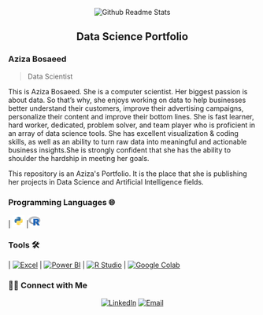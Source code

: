 <p align="center">
 <img width="100px" src="https://avatars.githubusercontent.com/u/68463439?s=400&u=0453d474e34a21d3a806eaff12653026efc08daa&v=4" alt="Github Readme Stats" />
 <h2 align="center">Data Science Portfolio</h2>
</p>

### Aziza Bosaeed
> Data Scientist 

<div>
 <p>
This is Aziza Bosaeed. She is a computer scientist. Her biggest passion is about data. So that’s why, she enjoys working on data to help businesses better understand their customers, improve their advertising campaigns, personalize their content and improve their bottom lines. She is fast learner, hard worker, dedicated, problem solver, and team player who is proficient in an array of data science tools. She has excellent visualization & coding skills, as well as an ability to turn raw data into meaningful and actionable business insights.She is strongly confident that she has the ability to shoulder the hardship in meeting her goals.

This repository is an Aziza's Portfolio. It is the place that she is publishing her projects in Data Science and Artificial Intelligence fields.
</p>
</div>

### Programming Languages 🌐

| [<img src="https://raw.githubusercontent.com/github/explore/80688e429a7d4ef2fca1e82350fe8e3517d3494d/topics/python/python.png" alt="Python" width="24">](https://www.python.org/) |[<img src="https://raw.githubusercontent.com/github/explore/80688e429a7d4ef2fca1e82350fe8e3517d3494d/topics/r/r.png" alt="R" width="24">](https://www.r-project.org/)
 
### Tools 🛠️

| [<img src="https://support.content.office.net/en-us/media/96d49362-541b-4349-bd23-0caeb223b706.png" alt="Excel" width="24">](https://www.microsoft.com/en-us/microsoft-365/excel) |  [<img src="https://store-images.s-microsoft.com/image/apps.9729.14405452487353876.a6612b1c-3bfc-46da-ad7e-0dd83b65757d.be9b17fe-9781-42f6-9a3e-4914ef774843?mode=scale&q=90&h=300&w=300" alt="Power BI" width="24">](https://powerbi.microsoft.com/en-us/) | [<img src="https://d33wubrfki0l68.cloudfront.net/62bcc8535a06077094ca3c29c383e37ad7334311/a263f/assets/img/logo.svg" alt="R Studio" width="24">](https://www.rstudio.com/) |  [<img src="https://colab.research.google.com/img/colab_favicon_256px.png" alt="Google Colab" width="24">](https://research.google.com/colaboratory/faq.html)

<h3> 🤝🏻 Connect with Me </h3>

<p align="center">
<a href="https://www.linkedin.com/in/aziza-bosaeed-3b156616a/" target="_blank"><img alt="LinkedIn" src="https://img.shields.io/badge/LinkedIn-@aziza-bosaeed-blue?style=flat&logo=linkedin"></a>
<a href="aziza.bosaeed@outlook.com"><img alt="Email" src="https://img.shields.io/badge/Email-aziza.bosaeed@outlook.com-blue?style=flat&logo=gmail"></a>
</p>
